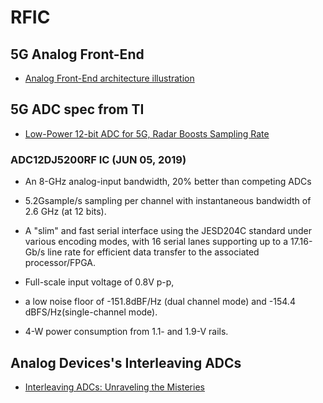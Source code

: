 # RFIC

## 5G Analog Front-End
- [Analog Front-End architecture illustration](https://www.synopsys.com/designware-ip/technical-bulletin/5g-data-converters.html)

## 5G ADC spec from TI
- [Low-Power 12-bit ADC for 5G, Radar Boosts Sampling Rate](https://www.electronicdesign.com/technologies/analog/article/21808088/lowpower-12bit-adc-for-5g-radar-boosts-sampling-rate)
### ADC12DJ5200RF IC (JUN 05, 2019)
- An 8-GHz analog-input bandwidth, 20% better than competing ADCs
- 5.2Gsample/s sampling per channel with instantaneous bandwidth of 2.6 GHz (at 12 bits).
- A "slim" and fast serial interface using the JESD204C standard under various encoding modes, with 16 serial lanes supporting up to a 17.16-Gb/s line rate for efficient data transfer to the associated processor/FPGA.

- Full-scale input voltage of 0.8V p-p,
- a low noise floor of -151.8dBF/Hz (dual channel mode)
  and -154.4 dBFS/Hz(single-channel mode).

- 4-W power consumption from 1.1- and 1.9-V rails.
  
## Analog Devices's Interleaving ADCs
- [Interleaving ADCs: Unraveling the Misteries](https://www.analog.com/en/analog-dialogue/articles/interleaving-adcs.html)

  


